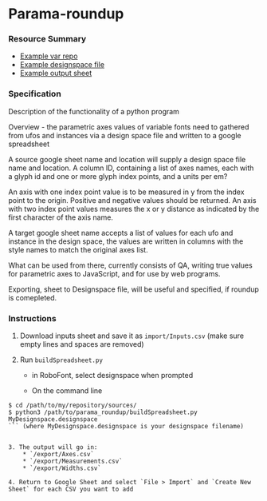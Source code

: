 # Parama-roundup

### Resource Summary
* [Example var repo](https://github.com/typenetwork/amstelvar/)
* [Example designspace file](https://github.com/TypeNetwork/Amstelvar/blob/master/sources/Amstelvar-NewCharset/Amstelvar-Roman-009.designspace)
* [Example output sheet](https://docs.google.com/spreadsheets/d/1r0oqR3ic8qQJycGgmZW-kqKEzgoPIIiKxt4MhOJFu7U)

### Specification

Description of the functionality of a python program

Overview - the parametric axes values of variable fonts need to gathered from ufos and instances via a design space file and written to a google spreadsheet

A source google sheet name and location will supply a design space file name and location. A column ID, containing a list of axes names, each with a glyph id and one or more glyph index points, and a units per em?

An axis with one index point value is to be measured in y from the index point to the origin. Positive and negative values should be returned.
An axis with two index point values measures the x or y distance as indicated by the first character of the axis name.

A target google sheet name accepts a list of values for each ufo and instance in the design space, the values are written in columns with the style names to match the original axes list.

What can be used from there, currently consists of QA, writing true values for parametric axes to JavaScript, and for use by web programs.

Exporting, sheet to Designspace file, will be useful and specified, if roundup is comepleted.

### Instructions

1. Download inputs sheet and save it as `import/Inputs.csv` (make sure empty lines and spaces are removed)

2. Run `buildSpreadsheet.py`

    * in RoboFont, select designspace when prompted
    
    * On the command line 
```
$ cd /path/to/my/repository/sources/
$ python3 /path/to/parama_roundup/buildSpreadsheet.py MyDesignspace.designspace
``` (where MyDesignspace.designspace is your designspace filename)


3. The output will go in:
    * `/export/Axes.csv`
    * `/export/Measurements.csv`
    * `/export/Widths.csv`
    
4. Return to Google Sheet and select `File > Import` and `Create New Sheet` for each CSV you want to add
